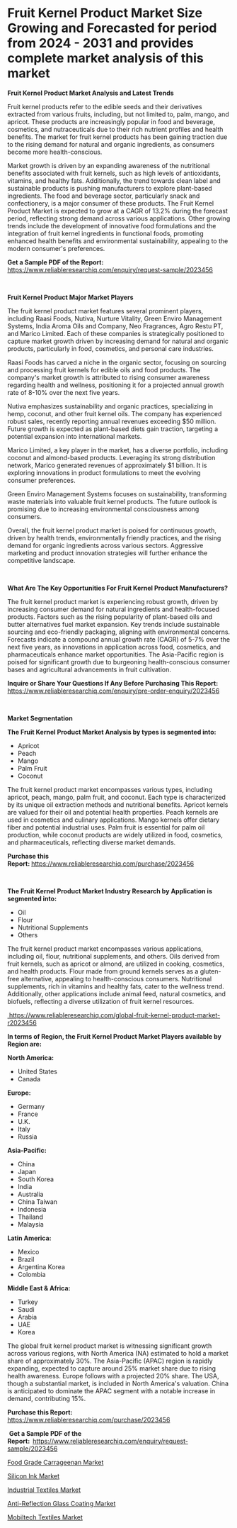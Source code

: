<p><h1>Fruit Kernel Product Market Size Growing and Forecasted for period from 2024 - 2031 and provides complete market analysis of this market</h1></p><p><strong>Fruit Kernel Product Market Analysis and Latest Trends</strong></p>
<p><p>Fruit kernel products refer to the edible seeds and their derivatives extracted from various fruits, including, but not limited to, palm, mango, and apricot. These products are increasingly popular in food and beverage, cosmetics, and nutraceuticals due to their rich nutrient profiles and health benefits. The market for fruit kernel products has been gaining traction due to the rising demand for natural and organic ingredients, as consumers become more health-conscious.</p><p>Market growth is driven by an expanding awareness of the nutritional benefits associated with fruit kernels, such as high levels of antioxidants, vitamins, and healthy fats. Additionally, the trend towards clean label and sustainable products is pushing manufacturers to explore plant-based ingredients. The food and beverage sector, particularly snack and confectionery, is a major consumer of these products. The Fruit Kernel Product Market is expected to grow at a CAGR of 13.2% during the forecast period, reflecting strong demand across various applications. Other growing trends include the development of innovative food formulations and the integration of fruit kernel ingredients in functional foods, promoting enhanced health benefits and environmental sustainability, appealing to the modern consumer's preferences.</p></p>
<p><strong>Get a Sample PDF of the Report:&nbsp;</strong> <a href="https://www.reliableresearchiq.com/enquiry/request-sample/2023456?utm_campaign=1732&utm_medium=2&utm_source=Github&utm_content=ia&utm_term=28102024&utm_id=fruit-kernel-product">https://www.reliableresearchiq.com/enquiry/request-sample/2023456</a></p>
<p>&nbsp;</p>
<p><strong>Fruit Kernel Product Major Market Players</strong></p>
<p><p>The fruit kernel product market features several prominent players, including Raasi Foods, Nutiva, Nurture Vitality, Green Enviro Management Systems, India Aroma Oils and Company, Neo Fragrances, Agro Restu PT, and Marico Limited. Each of these companies is strategically positioned to capture market growth driven by increasing demand for natural and organic products, particularly in food, cosmetics, and personal care industries.</p><p>Raasi Foods has carved a niche in the organic sector, focusing on sourcing and processing fruit kernels for edible oils and food products. The company's market growth is attributed to rising consumer awareness regarding health and wellness, positioning it for a projected annual growth rate of 8-10% over the next five years.</p><p>Nutiva emphasizes sustainability and organic practices, specializing in hemp, coconut, and other fruit kernel oils. The company has experienced robust sales, recently reporting annual revenues exceeding $50 million. Future growth is expected as plant-based diets gain traction, targeting a potential expansion into international markets.</p><p>Marico Limited, a key player in the market, has a diverse portfolio, including coconut and almond-based products. Leveraging its strong distribution network, Marico generated revenues of approximately $1 billion. It is exploring innovations in product formulations to meet the evolving consumer preferences.</p><p>Green Enviro Management Systems focuses on sustainability, transforming waste materials into valuable fruit kernel products. The future outlook is promising due to increasing environmental consciousness among consumers. </p><p>Overall, the fruit kernel product market is poised for continuous growth, driven by health trends, environmentally friendly practices, and the rising demand for organic ingredients across various sectors. Aggressive marketing and product innovation strategies will further enhance the competitive landscape.</p></p>
<p>&nbsp;</p>
<p><strong>What Are The Key Opportunities For Fruit Kernel Product Manufacturers?</strong></p>
<p><p>The fruit kernel product market is experiencing robust growth, driven by increasing consumer demand for natural ingredients and health-focused products. Factors such as the rising popularity of plant-based oils and butter alternatives fuel market expansion. Key trends include sustainable sourcing and eco-friendly packaging, aligning with environmental concerns. Forecasts indicate a compound annual growth rate (CAGR) of 5-7% over the next five years, as innovations in application across food, cosmetics, and pharmaceuticals enhance market opportunities. The Asia-Pacific region is poised for significant growth due to burgeoning health-conscious consumer bases and agricultural advancements in fruit cultivation.</p></p>
<p><strong>Inquire or Share Your Questions If Any Before Purchasing This Report:</strong> <a href="https://www.reliableresearchiq.com/enquiry/pre-order-enquiry/2023456?utm_campaign=1732&utm_medium=2&utm_source=Github&utm_content=ia&utm_term=28102024&utm_id=fruit-kernel-product">https://www.reliableresearchiq.com/enquiry/pre-order-enquiry/2023456</a></p>
<p>&nbsp;</p>
<p><strong>Market Segmentation</strong></p>
<p><strong>The Fruit Kernel Product Market Analysis by types is segmented into:</strong></p>
<p><ul><li>Apricot</li><li>Peach</li><li>Mango</li><li>Palm Fruit</li><li>Coconut</li></ul></p>
<p><p>The fruit kernel product market encompasses various types, including apricot, peach, mango, palm fruit, and coconut. Each type is characterized by its unique oil extraction methods and nutritional benefits. Apricot kernels are valued for their oil and potential health properties. Peach kernels are used in cosmetics and culinary applications. Mango kernels offer dietary fiber and potential industrial uses. Palm fruit is essential for palm oil production, while coconut products are widely utilized in food, cosmetics, and pharmaceuticals, reflecting diverse market demands.</p></p>
<p><strong>Purchase this Report:&nbsp;</strong><a href="https://www.reliableresearchiq.com/purchase/2023456?utm_campaign=1732&utm_medium=2&utm_source=Github&utm_content=ia&utm_term=28102024&utm_id=fruit-kernel-product">https://www.reliableresearchiq.com/purchase/2023456</a></p>
<p>&nbsp;</p>
<p><strong>The Fruit Kernel Product Market Industry Research by Application is segmented into:</strong></p>
<p><ul><li>Oil</li><li>Flour</li><li>Nutritional Supplements</li><li>Others</li></ul></p>
<p><p>The fruit kernel product market encompasses various applications, including oil, flour, nutritional supplements, and others. Oils derived from fruit kernels, such as apricot or almond, are utilized in cooking, cosmetics, and health products. Flour made from ground kernels serves as a gluten-free alternative, appealing to health-conscious consumers. Nutritional supplements, rich in vitamins and healthy fats, cater to the wellness trend. Additionally, other applications include animal feed, natural cosmetics, and biofuels, reflecting a diverse utilization of fruit kernel resources.</p></p>
<p><a href="https://www.reliableresearchiq.com/global-fruit-kernel-product-market-r2023456?utm_campaign=1732&utm_medium=2&utm_source=Github&utm_content=ia&utm_term=28102024&utm_id=fruit-kernel-product">&nbsp;https://www.reliableresearchiq.com/global-fruit-kernel-product-market-r2023456</a></p>
<p><strong>In terms of Region, the Fruit Kernel Product Market Players available by Region are:</strong></p>
<p>
    <p> <strong> North America: </strong>
        <ul>
            <li>United States</li>
            <li>Canada</li>
        </ul>
        </p> 
    <p> <strong> Europe: </strong>
        <ul>
            <li>Germany</li>
            <li>France</li>
            <li>U.K.</li>
            <li>Italy</li>
            <li>Russia</li>
        </ul>
        </p> 
    <p> <strong> Asia-Pacific: </strong>
        <ul>
            <li>China</li>
            <li>Japan</li>
            <li>South Korea</li>
            <li>India</li>
            <li>Australia</li>
            <li>China Taiwan</li>
            <li>Indonesia</li>
            <li>Thailand</li>
            <li>Malaysia</li>
        </ul>
        </p> 
    <p> <strong> Latin America: </strong>
        <ul>
            <li>Mexico</li>
            <li>Brazil</li>
            <li>Argentina Korea</li>
            <li>Colombia</li>
        </ul>
        </p> 
    <p> <strong> Middle East & Africa: </strong>
        <ul>
            <li>Turkey</li>
            <li>Saudi</li>
            <li>Arabia</li>
            <li>UAE</li>
            <li>Korea</li>
        </ul>
    </p>
    </p>
<p><p>The global fruit kernel product market is witnessing significant growth across various regions, with North America (NA) estimated to hold a market share of approximately 30%. The Asia-Pacific (APAC) region is rapidly expanding, expected to capture around 25% market share due to rising health awareness. Europe follows with a projected 20% share. The USA, though a substantial market, is included in North America's valuation. China is anticipated to dominate the APAC segment with a notable increase in demand, contributing 15%.</p></p>
<p><strong>Purchase this Report: </strong><a href="https://www.reliableresearchiq.com/purchase/2023456?utm_campaign=1732&utm_medium=2&utm_source=Github&utm_content=ia&utm_term=28102024&utm_id=fruit-kernel-product">https://www.reliableresearchiq.com/purchase/2023456</a></p>
<p>&nbsp;<strong>Get a Sample PDF of the Report:&nbsp;&nbsp;</strong><a href="https://www.reliableresearchiq.com/enquiry/request-sample/2023456?utm_campaign=1732&utm_medium=2&utm_source=Github&utm_content=ia&utm_term=28102024&utm_id=fruit-kernel-product">https://www.reliableresearchiq.com/enquiry/request-sample/2023456</a></p>
<p><strong></strong></p>
<p><p><a href="https://www.linkedin.com/pulse/booming-food-grade-carrageenan-market-sector-analysis-growth-projections-bb7df?trk=public_post_embed_feed-article-content&utm_campaign=1732&utm_medium=2&utm_source=Github&utm_content=ia&utm_term=28102024&utm_id=fruit-kernel-product">Food Grade Carrageenan Market</a></p><p><a href="https://www.linkedin.com/pulse/insights-silicon-ink-industry-market-financial-status-size-qeoef?trk=public_post_embed_feed-article-content&utm_campaign=1732&utm_medium=2&utm_source=Github&utm_content=ia&utm_term=28102024&utm_id=fruit-kernel-product">Silicon Ink Market</a></p><p><a href="https://www.linkedin.com/pulse/analyzing-global-industrial-textiles-market-growth-prospects-qnnnf?trk=public_post_embed_feed-article-content&utm_campaign=1732&utm_medium=2&utm_source=Github&utm_content=ia&utm_term=28102024&utm_id=fruit-kernel-product">Industrial Textiles Market</a></p><p><a href="https://www.linkedin.com/pulse/anti-reflection-glass-coating-market-global-regional-analysis-qxsgf?trk=public_post_embed_feed-article-content&utm_campaign=1732&utm_medium=2&utm_source=Github&utm_content=ia&utm_term=28102024&utm_id=fruit-kernel-product">Anti-Reflection Glass Coating Market</a></p><p><a href="https://www.linkedin.com/pulse/emerging-mobiltech-textiles-market-opportunities-analysis-zzkef?trk=public_post_embed_feed-article-content&utm_campaign=1732&utm_medium=2&utm_source=Github&utm_content=ia&utm_term=28102024&utm_id=fruit-kernel-product">Mobiltech Textiles Market</a></p></p>